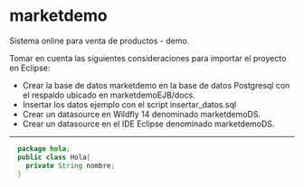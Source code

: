 # marketdemo
Sistema online para venta de productos - demo. 

Tomar en cuenta las siguientes consideraciones para importar el proyecto en Eclipse:
- Crear la base de datos marketdemo en la base de datos Postgresql con el respaldo ubicado en marketdemoEJB/docs.
- Insertar los datos ejemplo con el script insertar_datos.sql
- Crear un datasource en Wildfly 14 denominado marketdemoDS.
- Crear un datasource en el IDE Eclipse denominado marketdemoDS.

---------------------

```java
  package hola;
  public class Hola{
    private String nombre;
  }
```
